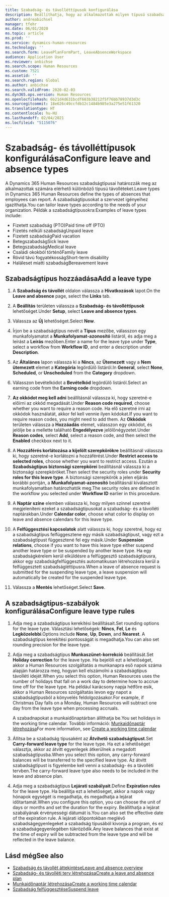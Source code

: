```yaml
---
title: Szabadság- és távolléttípusok konfigurálása
description: Beállíthatja, hogy az alkalmazottak milyen típusú szabadságot vehetnek igénybe a Dynamics 365 Human Resources alkalmazásban.
author: andreabichsel
manager: tfehr
ms.date: 06/01/2020
ms.topic: article
ms.prod: ''
ms.service: dynamics-human-resources
ms.technology: ''
ms.search.form: LeavePlanFormPart, LeaveAbsenceWorkspace
audience: Application User
ms.reviewer: anbichse
ms.search.scope: Human Resources
ms.custom: 7521
ms.assetid: ''
ms.search.region: Global
ms.author: anbichse
ms.search.validFrom: 2020-02-03
ms.dyn365.ops.version: Human Resources
ms.openlocfilehash: 6b21d4d631bcdf603b38212f5f76bb78937d3d3c
ms.sourcegitcommit: 18e626c49ccfdb12c1484b985e3a275e51f61320
ms.translationtype: HT
ms.contentlocale: hu-HU
ms.lasthandoff: 02/04/2021
ms.locfileid: "5115076"
---
```

# <a name="configure-leave-and-absence-types"></a><span data-ttu-id="46141-103">Szabadság- és távolléttípusok konfigurálása</span><span class="sxs-lookup"><span data-stu-id="46141-103">Configure leave and absence types</span></span>

<span data-ttu-id="46141-104">A Dynamics 365 Human Resources szabadságtípusai határozzák meg az alkalmazottak számára elérhető különböző típusú távolléteket.</span><span class="sxs-lookup"><span data-stu-id="46141-104">Leave types in Dynamics 365 Human Resources define the types of absences that employees can report.</span></span> <span data-ttu-id="46141-105">A szabadságtípusokat a szervezet igényeihez igazíthatja.</span><span class="sxs-lookup"><span data-stu-id="46141-105">You can tailor leave types according to the needs of your organization.</span></span> <span data-ttu-id="46141-106">Példák a szabadságtípusokra:</span><span class="sxs-lookup"><span data-stu-id="46141-106">Examples of leave types include:</span></span>

- <span data-ttu-id="46141-107">Fizetett szabadság (PTO)</span><span class="sxs-lookup"><span data-stu-id="46141-107">Paid time off (PTO)</span></span>
- <span data-ttu-id="46141-108">Fizetés nélküli szabadság</span><span class="sxs-lookup"><span data-stu-id="46141-108">Unpaid leave</span></span>
- <span data-ttu-id="46141-109">Fizetett szabadság</span><span class="sxs-lookup"><span data-stu-id="46141-109">Paid vacation</span></span>
- <span data-ttu-id="46141-110">Betegszabadság</span><span class="sxs-lookup"><span data-stu-id="46141-110">Sick leave</span></span>
- <span data-ttu-id="46141-111">Betegszabadság</span><span class="sxs-lookup"><span data-stu-id="46141-111">Medical leave</span></span>
- <span data-ttu-id="46141-112">Családi okokból történő</span><span class="sxs-lookup"><span data-stu-id="46141-112">Family leave</span></span>
- <span data-ttu-id="46141-113">Rövid távú fogyatékosság</span><span class="sxs-lookup"><span data-stu-id="46141-113">Short-term disability</span></span>
- <span data-ttu-id="46141-114">Haláleset miatti szabadság</span><span class="sxs-lookup"><span data-stu-id="46141-114">Bereavement leave</span></span>

## <a name="add-a-leave-type"></a><span data-ttu-id="46141-115">Szabadságtípus hozzáadása</span><span class="sxs-lookup"><span data-stu-id="46141-115">Add a leave type</span></span>

1. <span data-ttu-id="46141-116">A **Szabadság és távollét** oldalon válassza a **Hivatkozások** lapot.</span><span class="sxs-lookup"><span data-stu-id="46141-116">On the **Leave and absence** page, select the **Links** tab.</span></span>

2. <span data-ttu-id="46141-117">A **Beállítás** területen válassza a **Szabadság- és távolléttípusok** lehetőséget.</span><span class="sxs-lookup"><span data-stu-id="46141-117">Under **Setup**, select **Leave and absence types**.</span></span>

3. <span data-ttu-id="46141-118">Válassza az **Új** lehetőséget.</span><span class="sxs-lookup"><span data-stu-id="46141-118">Select **New**.</span></span>

4. <span data-ttu-id="46141-119">Írjon be a szabadságtípus nevét a **Típus** mezőbe, válasszon egy munkafolyamatot a **Munkafolyamat-azonosító** listáról, és adja meg a leírást a **Leírás** mezőben.</span><span class="sxs-lookup"><span data-stu-id="46141-119">Enter a name for the leave type under **Type**, select a workflow from **Workflow ID**, and enter a description under **Description**.</span></span>

5. <span data-ttu-id="46141-120">Az **Általános** lapon válassza ki a **Nincs**, az **Ütemezett** vagy a **Nem ütemezett** elemet a **Kategória** legördülő listáról.</span><span class="sxs-lookup"><span data-stu-id="46141-120">In **General**, select **None**, **Scheduled**, or **Unscheduled** from the **Category** dropdown.</span></span>

6. <span data-ttu-id="46141-121">Válasszon bevételkódot a **Bevételkód** legördülő listáról.</span><span class="sxs-lookup"><span data-stu-id="46141-121">Select an earning code from the **Earning code** dropdown.</span></span>

7. <span data-ttu-id="46141-122">**Az okkódot meg kell adni** beállításnál válassza ki, hogy szeretné-e előírni az okkód megadását.</span><span class="sxs-lookup"><span data-stu-id="46141-122">Under **Reason code required**, choose whether you want to require a reason code.</span></span> <span data-ttu-id="46141-123">Ha elő szeretné írni az okkódok használatát, akkor fel kell vennie ilyen kódokat.</span><span class="sxs-lookup"><span data-stu-id="46141-123">If you want to require reason codes, you might need to add them.</span></span> <span data-ttu-id="46141-124">Az **Okkódok** területen válassza a **Hozzáadás** elemet, válasszon egy okkódot, és jelölje be a mellette található **Engedélyezve** jelölőnégyzetet.</span><span class="sxs-lookup"><span data-stu-id="46141-124">Under **Reason codes**, select **Add**, select a reason code, and then select the **Enabled** checkbox next to it.</span></span>

8. <span data-ttu-id="46141-125">A **Hozzáférés korlátozása a kijelölt szerepkörökre** beállításnál válassza ki, hogy szeretné-e korlátozni a hozzáférést.</span><span class="sxs-lookup"><span data-stu-id="46141-125">Under **Restrict access to selected roles**, choose whether you want to restrict access.</span></span> <span data-ttu-id="46141-126">Ezután a **Szabadságtípus biztonsági szerepkörei** beállításnál válassza ki a biztonsági szerepköröket.</span><span class="sxs-lookup"><span data-stu-id="46141-126">Then select the security roles under **Security roles for this leave type**.</span></span> <span data-ttu-id="46141-127">A biztonsági szerepkörök a jelen eljárás korábbi pontján, a **Munkafolyamat-azonosító** beállításnál kiválasztott munkafolyamatban határozhatók meg.</span><span class="sxs-lookup"><span data-stu-id="46141-127">The security roles are defined in the workflow you selected under **Workflow ID** earlier in this procedure.</span></span>

9. <span data-ttu-id="46141-128">A **Naptár színe** elemben válassza ki, hogy milyen színnel szeretné megjeleníteni ezeket a szabadságtípusokat a szabadság- és a távolléti naptárakban.</span><span class="sxs-lookup"><span data-stu-id="46141-128">Under **Calendar color**, choose what color to display on leave and absence calendars for this leave type.</span></span> 

10. <span data-ttu-id="46141-129">A **Felfüggesztési kapcsolatok** alatt válassza ki, hogy szeretné, hogy ez a szabadságtípus felfüggesztene egy másik szabadságtípust, vagy ezt a szabadságtípust függesztené fel egy másik.</span><span class="sxs-lookup"><span data-stu-id="46141-129">Under **Suspension relations**, choose if you want to have this leave type either suspend another leave type or be suspended by another leave type.</span></span> <span data-ttu-id="46141-130">Ha egy szabadságkérelem kerül elküldésre a felfüggesztő szabadságtípusra, akkor egy szabadságfelfüggesztés automatikusan létrehozásra kerül a felfüggesztett szabadságléttípusra.</span><span class="sxs-lookup"><span data-stu-id="46141-130">When a leave of absence request is submitted for the suspending leave type, a leave suspension will automatically be created for the suspended leave type.</span></span> 

10. <span data-ttu-id="46141-131">Válassza a **Mentés** lehetőséget.</span><span class="sxs-lookup"><span data-stu-id="46141-131">Select **Save**.</span></span>

## <a name="configure-leave-type-rules"></a><span data-ttu-id="46141-132">A szabadságtípus-szabályok konfigurálása</span><span class="sxs-lookup"><span data-stu-id="46141-132">Configure leave type rules</span></span>

1. <span data-ttu-id="46141-133">Adja meg a szabadságtípus kerekítési beállításait.</span><span class="sxs-lookup"><span data-stu-id="46141-133">Set rounding options for the leave type.</span></span> <span data-ttu-id="46141-134">Választási lehetőségek: **Nincs**, **Fel**, **Le** és **Legközelebbi**.</span><span class="sxs-lookup"><span data-stu-id="46141-134">Options include **None**, **Up**, **Down**, and **Nearest**.</span></span> <span data-ttu-id="46141-135">A szabadságtípus kerekítési pontosságát is megadhatja.</span><span class="sxs-lookup"><span data-stu-id="46141-135">You can also set rounding precision for the leave type.</span></span>

2. <span data-ttu-id="46141-136">Adja meg a szabadságtípus **Munkaszünet-korrekció** beállítását.</span><span class="sxs-lookup"><span data-stu-id="46141-136">Set **Holiday correction** for the leave type.</span></span> <span data-ttu-id="46141-137">Ha bejelöli ezt a lehetőséget, akkor a Human Resources szolgáltatás a munkanapra eső napok száma alapján határozza meg, hogyan kell elszámolni a szabadságtípus távolléti idejét.</span><span class="sxs-lookup"><span data-stu-id="46141-137">When you select this option, Human Resources uses the number of holidays that fall on a work day to determine how to accrue time off for the leave type.</span></span> <span data-ttu-id="46141-138">Ha például karácsony napja hétfőre esik, akkor a Human Resources szolgáltatás levon egy napot a szabadságtípusból a könyvelés feldolgozásakor.</span><span class="sxs-lookup"><span data-stu-id="46141-138">For example, if Christmas Day falls on a Monday, Human Resources will subtract one day from the leave type when processing accruals.</span></span>

   <span data-ttu-id="46141-139">A szabadnapokat a munkaidőnaptárban állíthatja be.</span><span class="sxs-lookup"><span data-stu-id="46141-139">You set holidays in the working time calendar.</span></span> <span data-ttu-id="46141-140">További információ: [Munkaidőnaptár létrehozása](hr-leave-and-absence-working-time-calendar.md)</span><span class="sxs-lookup"><span data-stu-id="46141-140">For more information, see [Create a working time calendar](hr-leave-and-absence-working-time-calendar.md)</span></span>
   
 3. <span data-ttu-id="46141-141">Állítsa be a szabadság típusaként az **Átvihető szabadságtípust**.</span><span class="sxs-lookup"><span data-stu-id="46141-141">Set **Carry-forward leave type** for the leave type.</span></span> <span data-ttu-id="46141-142">Ha ezt a lehetőséget választja, akkor az átvitt egyenlegek átkerülnek a megadott szabadságtípusba.</span><span class="sxs-lookup"><span data-stu-id="46141-142">When you select this option, any carry-forward balances will be transferred to the specified leave type.</span></span> <span data-ttu-id="46141-143">Az átvitt szabadságtípust is figyelembe kell venni a szabadság- és a távolléti tervben.</span><span class="sxs-lookup"><span data-stu-id="46141-143">The carry-forward leave type also needs to be included in the leave and absence plan.</span></span> 
 
 4. <span data-ttu-id="46141-144">Adja meg a szabadságtípus **Lejárati szabályait**.</span><span class="sxs-lookup"><span data-stu-id="46141-144">Define **Expiration rules** for the leave type.</span></span> <span data-ttu-id="46141-145">Ha beállítja ezt a lehetőséget, akkor a napok vagy hónapok egységét is megadhatja, és megadhatja a lejárat időtartamát.</span><span class="sxs-lookup"><span data-stu-id="46141-145">When you configure this option, you can choose the unit of days or months and set the duration for the expiry.</span></span> <span data-ttu-id="46141-146">Beállíthatja a lejárat szabályának érvényességi dátumát is.</span><span class="sxs-lookup"><span data-stu-id="46141-146">You can also set the effective date of the expiration rule.</span></span> <span data-ttu-id="46141-147">A lejárati időpontokban meglévő szabadságegyenlegeket a szabadság típusából kivonja a program, és ez a szabadságegyenlegében tükröződik.</span><span class="sxs-lookup"><span data-stu-id="46141-147">Any leave balances that exist at the time of expiry will be subtracted from the leave type and will be reflected in the leave balance.</span></span> 
 
 
## <a name="see-also"></a><span data-ttu-id="46141-148">Lásd még</span><span class="sxs-lookup"><span data-stu-id="46141-148">See also</span></span>

- [<span data-ttu-id="46141-149">Szabadság és távollét áttekintése</span><span class="sxs-lookup"><span data-stu-id="46141-149">Leave and absence overview</span></span>](hr-leave-and-absence-overview.md)
- [<span data-ttu-id="46141-150">Szabadság- és távolléti terv létrehozása</span><span class="sxs-lookup"><span data-stu-id="46141-150">Create a leave and absence plan</span></span>](hr-leave-and-absence-plans.md)
- [<span data-ttu-id="46141-151">Munkaidőnaptár létrehozása</span><span class="sxs-lookup"><span data-stu-id="46141-151">Create a working time calendar</span></span>](hr-leave-and-absence-working-time-calendar.md)
- [<span data-ttu-id="46141-152">Szabadság felfüggesztése</span><span class="sxs-lookup"><span data-stu-id="46141-152">Suspend leave</span></span>](hr-leave-and-absence-suspend-leave.md)

